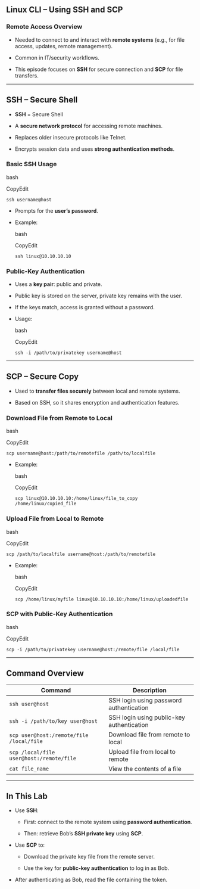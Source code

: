 ## **Linux CLI – Using SSH and SCP**

### **Remote Access Overview**

- Needed to connect to and interact with **remote systems** (e.g., for file access, updates, remote management).
    
- Common in IT/security workflows.
    
- This episode focuses on **SSH** for secure connection and **SCP** for file transfers.
    

---

## **SSH – Secure Shell**

- **SSH** = Secure Shell
    
- A **secure network protocol** for accessing remote machines.
    
- Replaces older insecure protocols like Telnet.
    
- Encrypts session data and uses **strong authentication methods**.
    

### **Basic SSH Usage**

bash

CopyEdit

`ssh username@host`

- Prompts for the **user’s password**.
    
- Example:
    
    bash
    
    CopyEdit
    
    `ssh linux@10.10.10.10`
    

### **Public-Key Authentication**

- Uses a **key pair**: public and private.
    
- Public key is stored on the server, private key remains with the user.
    
- If the keys match, access is granted without a password.
    
- Usage:
    
    bash
    
    CopyEdit
    
    `ssh -i /path/to/privatekey username@host`
    

---

## **SCP – Secure Copy**

- Used to **transfer files securely** between local and remote systems.
    
- Based on SSH, so it shares encryption and authentication features.
    

### **Download File from Remote to Local**

bash

CopyEdit

`scp username@host:/path/to/remotefile /path/to/localfile`

- Example:
    
    bash
    
    CopyEdit
    
    `scp linux@10.10.10.10:/home/linux/file_to_copy /home/linux/copied_file`
    

### **Upload File from Local to Remote**

bash

CopyEdit

`scp /path/to/localfile username@host:/path/to/remotefile`

- Example:
    
    bash
    
    CopyEdit
    
    `scp /home/linux/myfile linux@10.10.10.10:/home/linux/uploadedfile`
    

### **SCP with Public-Key Authentication**

bash

CopyEdit

`scp -i /path/to/privatekey username@host:/remote/file /local/file`

---

## **Command Overview**

|Command|Description|
|---|---|
|`ssh user@host`|SSH login using password authentication|
|`ssh -i /path/to/key user@host`|SSH login using public-key authentication|
|`scp user@host:/remote/file /local/file`|Download file from remote to local|
|`scp /local/file user@host:/remote/file`|Upload file from local to remote|
|`cat file_name`|View the contents of a file|

---

## **In This Lab**

- Use **SSH**:
    
    - First: connect to the remote system using **password authentication**.
        
    - Then: retrieve Bob’s **SSH private key** using **SCP**.
        
- Use **SCP** to:
    
    - Download the private key file from the remote server.
        
    - Use the key for **public-key authentication** to log in as Bob.
        
- After authenticating as Bob, read the file containing the token.
